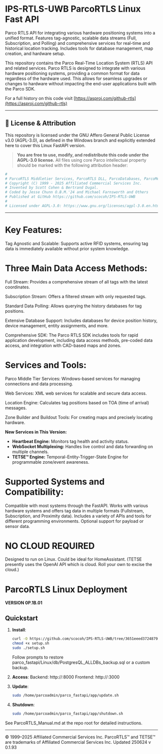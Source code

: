 # IPS-RTLS-UWB ParcoRTLS Linux Fast API

Parco RTLS API for integrating various hardware positioning systems into a unified format. Features tag-agnostic, scalable data streams (Full, Subscription, and Polling) and comprehensive services for real-time and historical location tracking. Includes tools for database management, map creation, and hardware setup.

This repository contains the Parco Real-Time Location System (RTLS) API and related services. Parco RTLS is designed to integrate with various hardware positioning systems, providing a common format for data regardless of the hardware used. This allows for seamless upgrades or changes to hardware without impacting the end-user applications built with the Parco SDK.

For a full history on this code visit [https://asproj.com/github-rtls](https://asproj.com/github-rtls)

---

## 🔐 License & Attribution

This repository is licensed under the GNU Affero General Public License v3.0 (AGPL-3.0), as defined in the Windows branch and explicitly extended here to cover this Linux FastAPI version.

> **You are free to use, modify, and redistribute this code under the AGPL-3.0 license.**
> All files using core Parco intellectual property should be marked with the following attribution header:

```python
#
# ParcoRTLS Middletier Services, ParcoRTLS DLL, ParcoDatabases, ParcoMessaging, and other code
# Copyright (C) 1999 - 2025 Affiliated Commercial Services Inc.
# Invented by Scott Cohen & Bertrand Dugal.
# Coded by Jesse Chunn O.B.M.'24 and Michael Farnsworth and Others
# Published at GitHub https://github.com/scocoh/IPS-RTLS-UWB
#
# Licensed under AGPL-3.0: https://www.gnu.org/licenses/agpl-3.0.en.html
```

---

# Key Features:

Tag Agnostic and Scalable: Supports active RFID systems, ensuring tag data is immediately available without prior system knowledge.

# Three Main Data Access Methods:

Full Stream: Provides a comprehensive stream of all tags with the latest coordinates.

Subscription Stream: Offers a filtered stream with only requested tags.

Standard Data Polling: Allows querying the history databases for tag positions.

Extensive Database Support: Includes databases for device position history, device management, entity assignments, and more.

Comprehensive SDK: The Parco RTLS SDK includes tools for rapid application development, including data access methods, pre-coded data access, and integration with CAD-based maps and zones.

# Services and Tools:

Parco Middle Tier Services: Windows-based services for managing connections and data processing.

Web Services: XML web services for scalable and secure data access.

Location Engine: Calculates tag positions based on TOA (time of arrival) messages.

Zone Builder and Buildout Tools: For creating maps and precisely locating hardware.

**New Services in This Version:**

* **Heartbeat Engine:** Monitors tag health and activity status.
* **WebSocket Multiplexing:** Handles live control and data forwarding on multiple channels.
* **TETSE™ Engine:** Temporal-Entity-Trigger-State Engine for programmable zone/event awareness.

# Supported Systems and Compatibility:

Compatible with most systems through the FastAPI.
Works with various hardware systems and offers tag data in multiple formats (Fullstream, Subscription, and Proximity data).
Includes a variety of APIs and tools for different programming environments.
Optional support for payload or sensor data.

# NO CLOUD REQUIRED

Designed to run on Linux.  Could be ideal for HomeAssistant. (TETSE presently uses the OpenAI API which is cloud.  Roll your own to excise the cloud.)

# ParcoRTLS Linux Deployment

**VERSION 0P.1B.01**

## Quickstart

1. **Install**:

   ```bash
   curl -O https://github.com/scocoh/IPS-RTLS-UWB/tree/3651eeed37248791fdca68606d436201ba2984dc/Linux/scripts/setup.sh
   chmod +x setup.sh
   sudo ./setup.sh
   ```

   Follow prompts to restore parco\_fastapi/Linux/db/PostgresQL\_ALLDBs\_backup.sql or a custom backup.

2. **Access**:
   Backend: http\://<server-ip>:8000
   Frontend: http\://<server-ip>:3000

3. **Update**:

   ```bash
   sudo /home/parcoadmin/parco_fastapi/app/update.sh
   ```

4. **Shutdown**:

   ```bash
   sudo /home/parcoadmin/parco_fastapi/app/shutdown.sh
   ```

See ParcoRTLS\_Manual.md at the repo root for detailed instructions.

---

© 1999–2025 Affiliated Commercial Services Inc.
ParcoRTLS™ and TETSE™ are trademarks of Affiliated Commercial Services Inc.
Updated 250624 v 0.1.93
